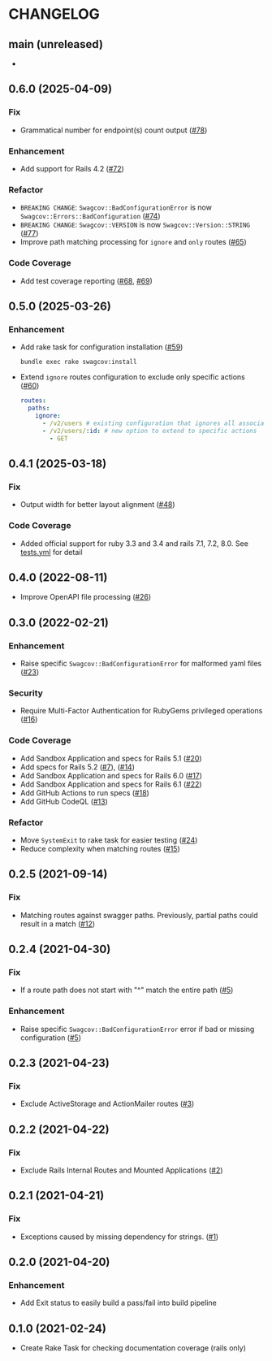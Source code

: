 # CHANGELOG
## main (unreleased)
-

## 0.6.0 (2025-04-09)
### Fix
- Grammatical number for endpoint(s) count output ([#78](https://github.com/smridge/swagcov/pull/78))

### Enhancement
- Add support for Rails 4.2 ([#72](https://github.com/smridge/swagcov/pull/72))

### Refactor
- `BREAKING CHANGE`: `Swagcov::BadConfigurationError` is now `Swagcov::Errors::BadConfiguration` ([#74](https://github.com/smridge/swagcov/pull/74))
- `BREAKING CHANGE`: `Swagcov::VERSION` is now `Swagcov::Version::STRING` ([#77](https://github.com/smridge/swagcov/pull/77))
- Improve path matching processing for `ignore` and `only` routes ([#65](https://github.com/smridge/swagcov/pull/65))

### Code Coverage
  - Add test coverage reporting ([#68](https://github.com/smridge/swagcov/pull/68), [#69](https://github.com/smridge/swagcov/pull/69))

## 0.5.0 (2025-03-26)
### Enhancement
  - Add rake task for configuration installation ([#59](https://github.com/smridge/swagcov/pull/59))
    ```shell
    bundle exec rake swagcov:install
    ```
  - Extend `ignore` routes configuration to exclude only specific actions ([#60](https://github.com/smridge/swagcov/pull/60))
    ```yml
    routes:
      paths:
        ignore:
          - /v2/users # existing configuration that ignores all associated actions (verbs)
          - /v2/users/:id: # new option to extend to specific actions
            - GET
    ```

## 0.4.1 (2025-03-18)
### Fix
- Output width for better layout alignment ([#48](https://github.com/smridge/swagcov/pull/48))

### Code Coverage
  - Added official support for ruby 3.3 and 3.4 and rails 7.1, 7.2, 8.0. See [tests.yml](/.github/workflows/tests.yml) for detail

## 0.4.0 (2022-08-11)
  - Improve OpenAPI file processing ([#26](https://github.com/smridge/swagcov/pull/26))

## 0.3.0 (2022-02-21)
### Enhancement
  - Raise specific `Swagcov::BadConfigurationError` for malformed yaml files ([#23](https://github.com/smridge/swagcov/pull/23))

### Security
  - Require Multi-Factor Authentication for RubyGems privileged operations ([#16](https://github.com/smridge/swagcov/pull/16))

### Code Coverage
  - Add Sandbox Application and specs for Rails 5.1 ([#20](https://github.com/smridge/swagcov/pull/20))
  - Add specs for Rails 5.2 ([#7](https://github.com/smridge/swagcov/pull/7)), ([#14](https://github.com/smridge/swagcov/pull/14))
  - Add Sandbox Application and specs for Rails 6.0 ([#17](https://github.com/smridge/swagcov/pull/17))
  - Add Sandbox Application and specs for Rails 6.1 ([#22](https://github.com/smridge/swagcov/pull/22))
  - Add GitHub Actions to run specs ([#18](https://github.com/smridge/swagcov/pull/18))
  - Add GitHub CodeQL ([#13](https://github.com/smridge/swagcov/pull/13))

### Refactor
  - Move `SystemExit` to rake task for easier testing ([#24](https://github.com/smridge/swagcov/pull/24))
  - Reduce complexity when matching routes ([#15](https://github.com/smridge/swagcov/pull/15))

## 0.2.5 (2021-09-14)
### Fix
  - Matching routes against swagger paths. Previously, partial paths could result in a match ([#12](https://github.com/smridge/swagcov/pull/12))

## 0.2.4 (2021-04-30)
### Fix
  - If a route path does not start with "^" match the entire path ([#5](https://github.com/smridge/swagcov/pull/5))
### Enhancement
  - Raise specific `Swagcov::BadConfigurationError` error if bad or missing configuration ([#5](https://github.com/smridge/swagcov/pull/5))

## 0.2.3 (2021-04-23)
### Fix
  - Exclude ActiveStorage and ActionMailer routes ([#3](https://github.com/smridge/swagcov/pull/3))

## 0.2.2 (2021-04-22)
### Fix
  - Exclude Rails Internal Routes and Mounted Applications ([#2](https://github.com/smridge/swagcov/pull/2))

## 0.2.1 (2021-04-21)
### Fix
  - Exceptions caused by missing dependency for strings. ([#1](https://github.com/smridge/swagcov/pull/1))

## 0.2.0 (2021-04-20)
### Enhancement
  - Add Exit status to easily build a pass/fail into build pipeline

## 0.1.0 (2021-02-24)
- Create Rake Task for checking documentation coverage (rails only)
